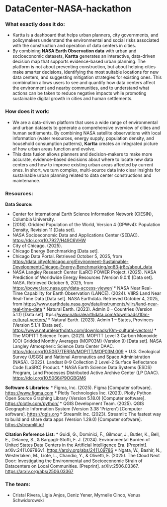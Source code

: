 # DataCenter-NASA-hackathon

### **What exactly does it do:**
- Kartta is a dashboard that helps urban planners, city governments, and policymakers understand the environmental and social risks associated with the construction and operation of data centers in cities.
- By combining **NASA Earth Observation data** with urban and socioeconomic datasets, **Kartta** generates an interactive, data-driven decision map that supports evidence-based urban planning.
The platform is not about preventing construction, but about helping cities make smarter decisions, identifying the most suitable locations for new data centers, and suggesting mitigation strategies for existing ones. This combination allows users to see and quantify how data centers affect the environment and nearby communities, and to understand what actions can be taken to reduce negative impacts while promoting sustainable digital growth in cities and human settlements.

### **How does it work:**
- We are a data-driven platform that uses a wide range of environmental and urban datasets to generate a comprehensive overview of cities and human settlements.
By combining NASA satellite observations with local information (water resources, energy supply, population density, and household consumption patterns), **Kartta** creates an integrated picture of how urban areas function and evolve.
- This data fusion allows planners and decision-makers to make more accurate, evidence-based decisions about where to locate new data centers and how to improve existing urban areas affected by current ones. In short, we turn complex, multi-source data into clear insights for sustainable urban planning related to data center constructions and maintenance.


### **Resources:**
**Data Source:**
    
   * Center for International Earth Science Information Network (CIESIN), Columbia University.
   * (2018). Gridded Population of the World, Version 4 (GPWv4): Population Density, Revision 11 [Data set].
   * NASA Socioeconomic Data and Applications Center (SEDAC). https://doi.org/10.7927/H49C6VHW
   *  City of Chicago. (2025).
   *  Chicago Energy Benchmarking [Data set].
   *  Chicago Data Portal. Retrieved October 5, 2025, from https://data.cityofchicago.org/Environment-Sustainable-Development/Chicago-Energy-Benchmarking/xq83-jr8c/about_data
   *  NASA Langley Research Center (LaRC) POWER Project. (2025). NASA Prediction of Worldwide Energy Resources (Version 9.0.1) [Data set]. NASA. Retrieved October 5, 2025, from https://power.larc.nasa.gov/data-access-viewer/
    * NASA Near Real-Time Capability for Earth Observation (LANCE). (2024). VIIRS Land Near Real-Time Data [Data set]. NASA Earthdata. Retrieved October 4, 2025, from https://www.earthdata.nasa.gov/data/instruments/viirs/land-near-real-time-data
    * Natural Earth. (2023). Admin 0 – Countries (Version 5.1.1) [Data set]. ttps://www.naturalearthdata.com/downloads/10m-cultural-vectors/
    * Natural Earth. (2023). Admin 1 – States, Provinces (Version 5.1.1) [Data set]. https://www.naturalearthdata.com/downloads/10m-cultural-vectors/
    * The MOPITT Science Team. (2021). MOPITT Level 3 Carbon Monoxide (CO) Gridded Monthly Averages (MOP03M) (Version 9) [Data set].
      NASA Langley Atmospheric Science Data Center DAAC. https://doi.org/10.5067/TERRA/MOPITT/MOP03M.009
    * U.S. Geological Survey (USGS) and National Aeronautics and Space Administration (NASA). (2022). Landsat 8–9 Collection 2 Level-2 Surface Reflectance Code (LaSRC) Product.
    * NASA Earth Science Data Systems (ESDS) Program, Land Processes Distributed Active Archive Center (LP DAAC). https://doi.org/10.5066/P9OGBGM6

**Software & Libraries:**
    * Figma, Inc. (2025). Figma [Computer software]. https://www.figma.com
    * Plotly Technologies Inc. (2023). Plotly Python Open Source Graphing Library (Version 5.18.0) [Computer software]. https://plotly.com/python/
    * QGIS Development Team. (2025). QGIS Geographic Information System (Version 3.38 'Prizren') [Computer software]. https://qgis.org
    * Streamlit Inc. (2023). Streamlit: The fastest way to build and share data apps (Version 1.29.0) [Computer software]. https://streamlit.io/

**Citation Reference List:**
    * Guidi, G., Dominici, F., Gilmour, J., Butler, K., Bell, E., Delaney, S., & Bargagli-Stoffi, F. J. (2024). Environmental Burden of United States Data Centers in the Artificial Intelligence Era. [Preprint]. arXiv:2411.09786v1. https://arxiv.org/abs/2411.09786
    * Ngata, W., Bashir, N., Westerlaken, M., Liote, L., Chandio, Y., & Olivetti, E. (2025). The Cloud Next Door: Investigating the Environmental and Socioeconomic Strain of Datacenters on Local Communities. [Preprint]. arXiv:2506.03367. https://arxiv.org/abs/2506.03367

### The team: 
- Cristal Rivera, Ligia Anjos, Deniz Yener, Myrnelle Cinco, Venus Schwidorowski


